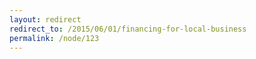 ```yaml
---
layout: redirect
redirect_to: /2015/06/01/financing-for-local-business
permalink: /node/123
---
```

